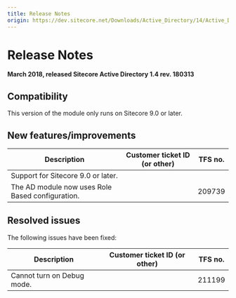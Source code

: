 ```yaml
---
title: Release Notes
origin: https://dev.sitecore.net/Downloads/Active_Directory/14/Active_Directory_14/Release_Notes
---
```


# Release Notes

**March 2018, released Sitecore Active Directory 1.4 rev. 180313**

## Compatibility

This version of the module only runs on Sitecore 9.0 or later.

## New features/improvements

 | Description | Customer ticket ID (or other) | TFS no. |
 | --- | --- | --- |
 | Support for Sitecore 9.0 or later. |  |  |
 | ​The AD module now uses Role Based configuration.​ |  | 209739 |

## Resolved issues

The following issues have been fixed:

 | Description | Customer ticket ID (or other) | TFS no. |
 | --- | --- | --- |
 | Cannot turn on Debug mode​. |  | 211199 |